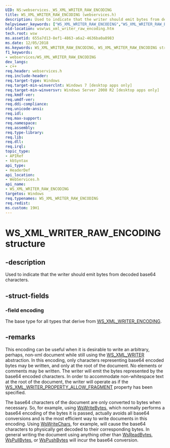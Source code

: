 ```yaml
---
UID: NS:webservices._WS_XML_WRITER_RAW_ENCODING
title: WS_XML_WRITER_RAW_ENCODING (webservices.h)
description: Used to indicate that the writer should emit bytes from decoded base64 characters.
helpviewer_keywords: ["WS_XML_WRITER_RAW_ENCODING","WS_XML_WRITER_RAW_ENCODING structure [Web Services for Windows]","webservices/WS_XML_WRITER_RAW_ENCODING","wsw.ws_xml_writer_raw_encoding"]
old-location: wsw\ws_xml_writer_raw_encoding.htm
tech.root: wsw
ms.assetid: 655a7d13-8ef1-4863-a6a2-4636ba0a8983
ms.date: 12/05/2018
ms.keywords: WS_XML_WRITER_RAW_ENCODING, WS_XML_WRITER_RAW_ENCODING structure [Web Services for Windows], webservices/WS_XML_WRITER_RAW_ENCODING, wsw.ws_xml_writer_raw_encoding
f1_keywords:
- webservices/WS_XML_WRITER_RAW_ENCODING
dev_langs:
- c++
req.header: webservices.h
req.include-header: 
req.target-type: Windows
req.target-min-winverclnt: Windows 7 [desktop apps only]
req.target-min-winversvr: Windows Server 2008 R2 [desktop apps only]
req.kmdf-ver: 
req.umdf-ver: 
req.ddi-compliance: 
req.unicode-ansi: 
req.idl: 
req.max-support: 
req.namespace: 
req.assembly: 
req.type-library: 
req.lib: 
req.dll: 
req.irql: 
topic_type:
- APIRef
- kbSyntax
api_type:
- HeaderDef
api_location:
- WebServices.h
api_name:
- WS_XML_WRITER_RAW_ENCODING
targetos: Windows
req.typenames: WS_XML_WRITER_RAW_ENCODING
req.redist: 
ms.custom: 19H1
---
```


# WS_XML_WRITER_RAW_ENCODING structure


## -description


Used to indicate that the writer should emit bytes from decoded base64 characters.
      


## -struct-fields




### -field encoding

The base type for all types that derive from <a href="https://docs.microsoft.com/windows/desktop/api/webservices/ns-webservices-ws_xml_writer_encoding">WS_XML_WRITER_ENCODING</a>.
        


## -remarks



This encoding can be useful when it is desirable to write an arbitrary, perhaps, non-xml document
        while still using the <a href="https://docs.microsoft.com/windows/desktop/wsw/ws-xml-writer">WS_XML_WRITER</a> abstraction.  In this encoding, only characters
        representing base64 encoded bytes may be written, and only at the root of the document.  No
        elements or comments may be written.  The writer will emit the bytes represented by the base64 encoded 
        characters.  In order to accommodate non-whitespace text at the root of the document, the writer 
        will operate as if the <a href="https://docs.microsoft.com/windows/desktop/api/webservices/ne-webservices-ws_xml_writer_property_id">WS_XML_WRITER_PROPERTY_ALLOW_FRAGMENT</a> property has been specified.
      

The base64 characters of the document are only converted to bytes when necessary.  So, for example, 
        using <a href="https://docs.microsoft.com/windows/desktop/api/webservices/nf-webservices-wswritebytes">WsWriteBytes</a>, which normally performs a base64 encoding of the bytes it is passed,
        actually avoids all base64 conversions and is the most efficient way to write documents in this
        encoding. Using <a href="https://docs.microsoft.com/windows/desktop/api/webservices/nf-webservices-wswritechars">WsWriteChars</a>, for example, will cause the base64 characters to physically get
        decoded to their corresponding bytes.  In general writing the document using anything other than 
        <a href="https://docs.microsoft.com/windows/desktop/api/webservices/nf-webservices-wsreadbytes">WsReadBytes</a>, <a href="https://docs.microsoft.com/windows/desktop/api/webservices/nf-webservices-wspullbytes">WsPullBytes</a>, or <a href="https://docs.microsoft.com/windows/desktop/api/webservices/nf-webservices-wspushbytes">WsPushBytes</a> will incur the 
        base64 conversion.
      



